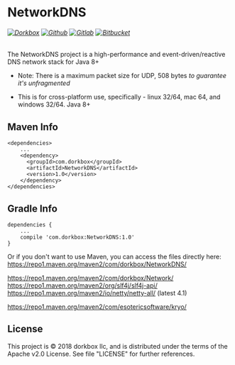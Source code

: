 NetworkDNS
=======

###### [![Dorkbox](https://badge.dorkbox.com/dorkbox.svg "Dorkbox")](https://git.dorkbox.com/dorkbox/NetworkDNS) [![Github](https://badge.dorkbox.com/github.svg "Github")](https://github.com/dorkbox/NetworkDNS) [![Gitlab](https://badge.dorkbox.com/gitlab.svg "Gitlab")](https://gitlab.com/dorkbox/NetworkDNS) [![Bitbucket](https://badge.dorkbox.com/bitbucket.svg "Bitbucket")](https://bitbucket.org/dorkbox/NetworkDNS)


The NetworkDNS project is a high-performance and event-driven/reactive DNS network stack for Java 8+

- Note: There is a maximum packet size for UDP, 508 bytes *to guarantee it's unfragmented*

- This is for cross-platform use, specifically - linux 32/64, mac 64, and windows 32/64. Java 8+


Maven Info
---------
```
<dependencies>
    ...
    <dependency>
      <groupId>com.dorkbox</groupId>
      <artifactId>NetworkDNS</artifactId>
      <version>1.0</version>
    </dependency>
</dependencies>
```

Gradle Info
---------
````
dependencies {
    ...
    compile 'com.dorkbox:NetworkDNS:1.0'
}
````

Or if you don't want to use Maven, you can access the files directly here:  
https://repo1.maven.org/maven2/com/dorkbox/NetworkDNS/  

https://repo1.maven.org/maven2/com/dorkbox/Network/  
https://repo1.maven.org/maven2/org/slf4j/slf4j-api/  
https://repo1.maven.org/maven2/io/netty/netty-all/  (latest 4.1)  

https://repo1.maven.org/maven2/com/esotericsoftware/kryo/  

License
---------
This project is © 2018 dorkbox llc, and is distributed under the terms of the Apache v2.0 License. See file "LICENSE" for further references.

